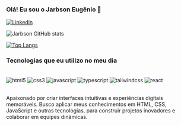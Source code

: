 ### Olá! Eu sou o Jarbson Eugênio 👋

[![Linkedin](https://img.shields.io/badge/LinkedIn-0077B5?style=for-the-badge&logo=linkedin&logoColor=white)](https://www.linkedin.com/in/jarbson-ferreira/)

![Jarbson GitHub stats](https://github-readme-stats.vercel.app/api?username=Jarbson-Ferreira&show_icons=true&theme=highcontrast)

[![Top Langs](https://github-readme-stats.vercel.app/api/top-langs/?username=Jarbson-Ferreira&layout=donut)](https://github.com/anuraghazra/github-readme-stats)

### Tecnologias que eu utilizo no meu dia

<div style="display: inline_block"><br/>
<img align="center" alt="html5" src="https://img.shields.io/badge/HTML5-E34F26?style=for-the-badge&logo=html5&logoColor=white">
<img align="center" alt="css3" src="https://img.shields.io/badge/CSS3-1572B6?style=for-the-badge&logo=css3&logoColor=white">
<img align="center" alt="javascript" src="https://img.shields.io/badge/JavaScript-F7DF1E?style=for-the-badge&logo=javascript&logoColor=black">
<img align="center" alt="typescript" src="https://img.shields.io/badge/TypeScript-007ACC?style=for-the-badge&logo=typescript&logoColor=white">
<img align="center" alt="tailwindcss" src="https://img.shields.io/badge/Tailwind_CSS-38B2AC?style=for-the-badge&logo=tailwind-css&logoColor=white">
<img align="center" alt="react" src="https://img.shields.io/badge/React-20232A?style=for-the-badge&logo=react&logoColor=61DAFB">
</div><br/>

Apaixonado por criar interfaces intuitivas e experiências digitais memoráveis. Busco aplicar meus conhecimentos em HTML, CSS, JavaScript e outras tecnologias, para construir projetos inovadores e colaborar em equipes dinâmicas.
